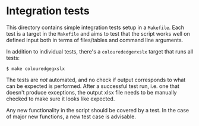 # Integration tests

This directory contains simple integration tests setup in a `Makefile`. Each
test is a target in the `Makefile` and aims to test that the script works well
on defined input both in terms of files/tables and command line arguments.

In addition to individual tests, there's a `colourededgerxslx` target that runs
all tests:

```
$ make colouredgegxslx
```

The tests are *not* automated, and no check if output corresponds to what can
be expected is performed. After a successful test run, i.e. one that doesn't
produce exceptions, the output xlsx file needs to be manually checked to make
sure it looks like expected.

Any new functionality in the script should be covered by a test. In the case of
major new functions, a new test case is advisable.

